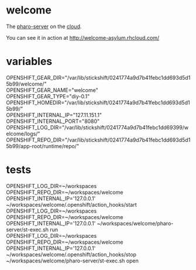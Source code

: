 welcome
=======

The [pharo-server](http://stfx.eu/pharo-server/) on the [cloud](https://openshift.redhat.com/app/).

You can see it in action at http://welcome-asylum.rhcloud.com/

variables
=========

OPENSHIFT_GEAR_DIR="/var/lib/stickshift/0241774a9d7b41febc1dd693d5d15b99/welcome/"<br>
OPENSHIFT_GEAR_NAME="welcome"<br>
OPENSHIFT_GEAR_TYPE="diy-0.1"<br>
OPENSHIFT_HOMEDIR="/var/lib/stickshift/0241774a9d7b41febc1dd693d5d15b99/"<br>
OPENSHIFT_INTERNAL_IP="127.11.151.1"<br>
OPENSHIFT_INTERNAL_PORT="8080"<br>
OPENSHIFT_LOG_DIR="/var/lib/stickshift/0241774a9d7b41febc1dd69399/welcome/logs/"<br>
OPENSHIFT_REPO_DIR="/var/lib/stickshift/0241774a9d7b41febc1dd693d5d15b99/app-root/runtime/repo/"<br>

tests
=====


OPENSHIFT_LOG_DIR=~/workspaces OPENSHIFT_REPO_DIR=~/workspaces/welcome OPENSHIFT_INTERNAL_IP='127.0.0.1' ~/workspaces/welcome/.openshift/action_hooks/start <br>
OPENSHIFT_LOG_DIR=~/workspaces OPENSHIFT_REPO_DIR=~/workspaces/welcome OPENSHIFT_INTERNAL_IP='127.0.0.1' ~/workspaces/welcome/pharo-server/st-exec.sh run <br>
OPENSHIFT_LOG_DIR=~/workspaces OPENSHIFT_REPO_DIR=~/workspaces/welcome OPENSHIFT_INTERNAL_IP='127.0.0.1' ~/workspaces/welcome/.openshift/action_hooks/stop <br>
~/workspaces/welcome/pharo-server/st-exec.sh open <br>

